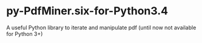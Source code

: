 # py-PdfMiner.six-for-Python3.4
A useful Python library to iterate and manipulate pdf (until now not available for Python 3+)

